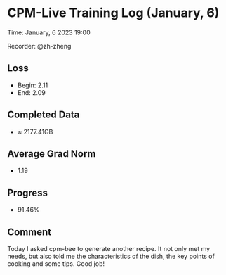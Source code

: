 
# CPM-Live Training Log (January, 6)

Time: January, 6 2023 19:00

Recorder: @zh-zheng

## Loss
- Begin: 2.11
- End: 2.09
	
## Completed Data
- $\approx$ 2177.41GB

## Average Grad Norm
- 1.19

## Progress
- 91.46%

## Comment

Today I asked cpm-bee to generate another recipe. It not only met my needs, but also told me the characteristics of the dish, the key points of cooking and some tips. Good job!
